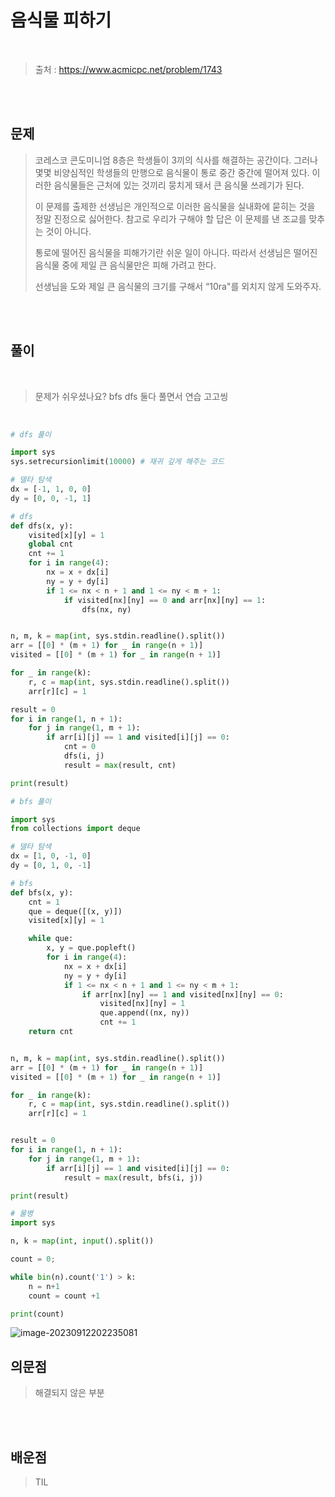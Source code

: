 # 음식물 피하기
</span>
<br>

> 출처 : https://www.acmicpc.net/problem/1743

<br/><br>

## 문제

> 코레스코 콘도미니엄 8층은 학생들이 3끼의 식사를 해결하는 공간이다. 그러나 몇몇 비양심적인 학생들의 만행으로 음식물이 통로 중간 중간에 떨어져 있다. 이러한 음식물들은 근처에 있는 것끼리 뭉치게 돼서 큰 음식물 쓰레기가 된다. 
>
> 이 문제를 출제한 선생님은 개인적으로 이러한 음식물을 실내화에 묻히는 것을 정말 진정으로 싫어한다. 참고로 우리가 구해야 할 답은 이 문제를 낸 조교를 맞추는 것이 아니다. 
>
> 통로에 떨어진 음식물을 피해가기란 쉬운 일이 아니다. 따라서 선생님은 떨어진 음식물 중에 제일 큰 음식물만은 피해 가려고 한다. 
>
> 선생님을 도와 제일 큰 음식물의 크기를 구해서 “10ra"를 외치지 않게 도와주자.

<br/><br>

## 풀이

<br>

> 문제가 쉬우셨나요? bfs dfs 둘다 풀면서 연습 고고씽

<br/>

```python
# dfs 풀이

import sys
sys.setrecursionlimit(10000) # 재귀 깊게 해주는 코드

# 델타 탐색
dx = [-1, 1, 0, 0]
dy = [0, 0, -1, 1]

# dfs
def dfs(x, y):
    visited[x][y] = 1
    global cnt
    cnt += 1
    for i in range(4):
        nx = x + dx[i]
        ny = y + dy[i]
        if 1 <= nx < n + 1 and 1 <= ny < m + 1:
            if visited[nx][ny] == 0 and arr[nx][ny] == 1:
                dfs(nx, ny)


n, m, k = map(int, sys.stdin.readline().split())
arr = [[0] * (m + 1) for _ in range(n + 1)]
visited = [[0] * (m + 1) for _ in range(n + 1)]

for _ in range(k):
    r, c = map(int, sys.stdin.readline().split())
    arr[r][c] = 1

result = 0
for i in range(1, n + 1):
    for j in range(1, m + 1):
        if arr[i][j] == 1 and visited[i][j] == 0:
            cnt = 0
            dfs(i, j)
            result = max(result, cnt)

print(result)
```
```python
# bfs 풀이

import sys
from collections import deque

# 델타 탐색
dx = [1, 0, -1, 0]
dy = [0, 1, 0, -1]

# bfs
def bfs(x, y):
    cnt = 1
    que = deque([(x, y)])
    visited[x][y] = 1

    while que:
        x, y = que.popleft()
        for i in range(4):
            nx = x + dx[i]
            ny = y + dy[i]
            if 1 <= nx < n + 1 and 1 <= ny < m + 1:
                if arr[nx][ny] == 1 and visited[nx][ny] == 0:
                    visited[nx][ny] = 1
                    que.append((nx, ny))
                    cnt += 1
    return cnt


n, m, k = map(int, sys.stdin.readline().split())
arr = [[0] * (m + 1) for _ in range(n + 1)]
visited = [[0] * (m + 1) for _ in range(n + 1)]

for _ in range(k):
    r, c = map(int, sys.stdin.readline().split())
    arr[r][c] = 1


result = 0
for i in range(1, n + 1):
    for j in range(1, m + 1):
        if arr[i][j] == 1 and visited[i][j] == 0:
            result = max(result, bfs(i, j))

print(result)
```

```python
# 물병
import sys

n, k = map(int, input().split())

count = 0;

while bin(n).count('1') > k:
    n = n+1
    count = count +1

print(count)

```

![image-20230912202235081](C:\Users\zzx63\AppData\Roaming\Typora\typora-user-images\image-20230912202235081.png)




## 의문점
> 해결되지 않은 부분


<br/><br>


## 배운점
> TIL

